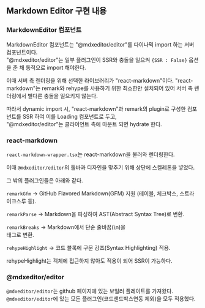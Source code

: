 ## Markdown Editor 구현 내용

### MarkdownEditor 컴포넌트

MarkdownEditor 컴포넌트는 "@mdxeditor/editor"를 다이나믹 import 하는 서버 컴포넌트이다.  
"@mdxeditor/editor"는 일부 플러그인이 SSR와 충돌을 일으켜 `{SSR : False}` 옵션을 준 채 동적으로 import 해야한다.

이때 서버 측 렌더링을 위해 선택한 라이브러리가 "react-markdown"이다. "react-markdown"는 remark와 rehype를 사용하기 위한 최소한만 설치되어 있어 서버 측 렌더링에서 별다른 충돌을 일으키지 않는다.

따라서 dynamic import 시, "react-markdown"과 remark의 plugin로 구성한 컴포넌트를 SSR 하여 이를 Loading 컴포넌트로 두고,  
"@mdxeditor/editor"는 클라이언트 측에 마운트 되면 hydrate 한다.

### react-markdown

`react-markdown-wrapper.tsx`는 react-markdown을 불러와 렌더링한다.

이때 `@mdxeditor/editor`의 툴바과 디자인을 맞추기 위해 상단에 스켈레톤을 넣었다.

그 밖의 플러그인들은 아래와 같다.

`remarkGfm` → GitHub Flavored Markdown(GFM) 지원 (테이블, 체크박스, 스트라이크스루 등).

`remarkParse` → Markdown을 파싱하여 AST(Abstract Syntax Tree)로 변환.

`remarkBreaks` → Markdown에서 단순 줄바꿈(\n)을 <br> 태그로 변환.

`rehypeHighlight` → 코드 블록에 구문 강조(Syntax Highlighting) 적용.

rehypeHighlight는 객체에 접근하지 않아도 적용이 되어 SSR이 가능하다.

### @mdxeditor/editor

`@mdxeditor/editor`는 github 페이지에 있는 보일러 플레이트를 가져왔다.  
`@mdxeditor/editor`에 있는 모든 플러그인(코드샌드박스연동 제외)을 모두 적용했다.
